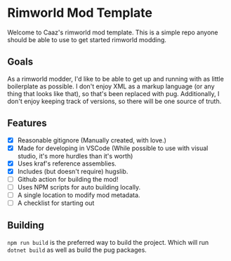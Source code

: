 # Rimworld Mod Template
Welcome to Caaz's rimworld mod template. This is a simple repo anyone should be able to use to get started rimworld modding.

## Goals

As a rimworld modder, I'd like to be able to get up and running with as little boilerplate as possible. I don't enjoy XML as a markup language (or any thing that looks like that), so that's been replaced with pug. Additionally, I don't enjoy keeping track of versions, so there will be one source of truth.

## Features

- [x] Reasonable gitignore (Manually created, with love.)
- [x] Made for developing in VSCode (While possible to use with visual studio, it's more hurdles than it's worth)
- [x] Uses kraf's reference assemblies.
- [x] Includes (but doesn't require) hugslib.
- [ ] Github action for building the mod!
- [ ] Uses NPM scripts for auto building locally.
- [ ] A single location to modify mod metadata.
- [ ] A checklist for starting out

## Building

`npm run build` is the preferred way to build the project. Which will run `dotnet build` as well as build the pug packages.